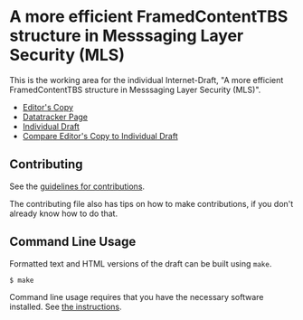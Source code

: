 <!-- regenerate: on (set to off if you edit this file) -->

# A more efficient FramedContentTBS structure in Messsaging Layer Security (MLS)

This is the working area for the individual Internet-Draft, "A more efficient FramedContentTBS structure in Messsaging Layer Security (MLS)".

* [Editor's Copy](https://rohanmahy.github.io/mls-new-framed-content-tbs/#go.draft-mahy-mls-new-framed-content-tbs.html)
* [Datatracker Page](https://datatracker.ietf.org/doc/draft-mahy-mls-new-framed-content-tbs)
* [Individual Draft](https://datatracker.ietf.org/doc/html/draft-mahy-mls-new-framed-content-tbs)
* [Compare Editor's Copy to Individual Draft](https://rohanmahy.github.io/mls-new-framed-content-tbs/#go.draft-mahy-mls-new-framed-content-tbs.diff)


## Contributing

See the
[guidelines for contributions](https://github.com/rohanmahy/mls-new-framed-content-tbs/blob/main/CONTRIBUTING.md).

The contributing file also has tips on how to make contributions, if you
don't already know how to do that.

## Command Line Usage

Formatted text and HTML versions of the draft can be built using `make`.

```sh
$ make
```

Command line usage requires that you have the necessary software installed.  See
[the instructions](https://github.com/martinthomson/i-d-template/blob/main/doc/SETUP.md).

